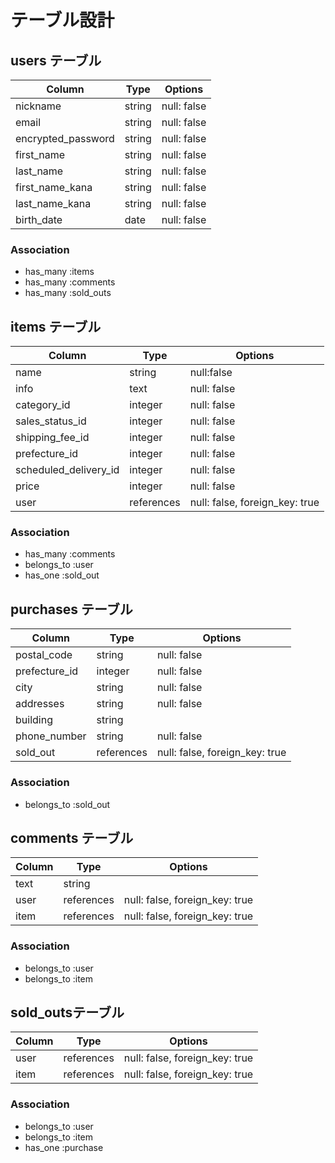 # テーブル設計

## users テーブル

| Column   | Type   | Options     |
| -------- | ------ | ----------- |
| nickname     | string | null: false |
| email    | string | null: false |
| encrypted_password | string | null: false |
| first_name | string | null: false |
| last_name | string | null: false |
| first_name_kana | string | null: false |
| last_name_kana | string | null: false |
| birth_date | date | null: false |

### Association

- has_many :items
- has_many :comments
- has_many :sold_outs

## items テーブル

| Column | Type   | Options     |
| ------ | ------ | ----------- |
| name | string | null:false|
| info | text | null: false |
| category_id | integer | null: false |
| sales_status_id | integer | null: false |
| shipping_fee_id | integer | null: false |
| prefecture_id | integer | null: false |
| scheduled_delivery_id | integer | null: false |
| price | integer | null: false |
| user | references | null: false, foreign_key: true |

### Association

- has_many :comments
- belongs_to :user
- has_one :sold_out

## purchases テーブル

| Column | Type       | Options                        |
| ------ | ---------- | ------------------------------ |
| postal_code | string | null: false |
| prefecture_id | integer | null: false |
| city | string | null: false |
| addresses | string | null: false |
| building | string |  |
| phone_number | string | null: false |
| sold_out | references | null: false, foreign_key: true |

### Association 
- belongs_to :sold_out

## comments テーブル

| Column  | Type       | Options                        |
| ------- | ---------- | ------------------------------ |
| text | string     |                                |
| user    | references | null: false, foreign_key: true |
| item    | references | null: false, foreign_key: true |

### Association

- belongs_to :user
- belongs_to :item

## sold_outsテーブル
| Column  | Type       | Options                        |
| ------- | ---------- | ------------------------------ |
| user | references | null: false, foreign_key: true |
| item | references | null: false, foreign_key: true |

### Association

- belongs_to :user
- belongs_to :item
- has_one :purchase